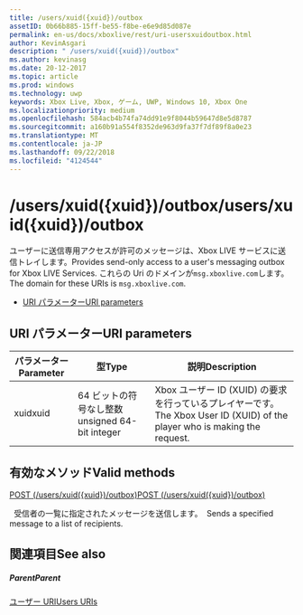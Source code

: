 ```yaml
---
title: /users/xuid({xuid})/outbox
assetID: 0b66b885-15ff-be55-f8be-e6e9d85d087e
permalink: en-us/docs/xboxlive/rest/uri-usersxuidoutbox.html
author: KevinAsgari
description: " /users/xuid({xuid})/outbox"
ms.author: kevinasg
ms.date: 20-12-2017
ms.topic: article
ms.prod: windows
ms.technology: uwp
keywords: Xbox Live, Xbox, ゲーム, UWP, Windows 10, Xbox One
ms.localizationpriority: medium
ms.openlocfilehash: 584acb4b74fa74dd91e9f8044b59647d8e5d8787
ms.sourcegitcommit: a160b91a554f8352de963d9fa37f7df89f8a0e23
ms.translationtype: MT
ms.contentlocale: ja-JP
ms.lasthandoff: 09/22/2018
ms.locfileid: "4124544"
---
```

# <a name="usersxuidxuidoutbox"></a><span data-ttu-id="bfef5-104">/users/xuid({xuid})/outbox</span><span class="sxs-lookup"><span data-stu-id="bfef5-104">/users/xuid({xuid})/outbox</span></span>
<span data-ttu-id="bfef5-105">ユーザーに送信専用アクセスが許可のメッセージは、Xbox LIVE サービスに送信トレイします。</span><span class="sxs-lookup"><span data-stu-id="bfef5-105">Provides send-only access to a user's messaging outbox for Xbox LIVE Services.</span></span> <span data-ttu-id="bfef5-106">これらの Uri のドメインが`msg.xboxlive.com`します。</span><span class="sxs-lookup"><span data-stu-id="bfef5-106">The domain for these URIs is `msg.xboxlive.com`.</span></span>
 
  * [<span data-ttu-id="bfef5-107">URI パラメーター</span><span class="sxs-lookup"><span data-stu-id="bfef5-107">URI parameters</span></span>](#ID4EV)
 
<a id="ID4EV"></a>

 
## <a name="uri-parameters"></a><span data-ttu-id="bfef5-108">URI パラメーター</span><span class="sxs-lookup"><span data-stu-id="bfef5-108">URI parameters</span></span> 
 
| <span data-ttu-id="bfef5-109">パラメーター</span><span class="sxs-lookup"><span data-stu-id="bfef5-109">Parameter</span></span>| <span data-ttu-id="bfef5-110">型</span><span class="sxs-lookup"><span data-stu-id="bfef5-110">Type</span></span>| <span data-ttu-id="bfef5-111">説明</span><span class="sxs-lookup"><span data-stu-id="bfef5-111">Description</span></span>| 
| --- | --- | --- | 
| <span data-ttu-id="bfef5-112">xuid</span><span class="sxs-lookup"><span data-stu-id="bfef5-112">xuid</span></span> | <span data-ttu-id="bfef5-113">64 ビットの符号なし整数</span><span class="sxs-lookup"><span data-stu-id="bfef5-113">unsigned 64-bit integer</span></span> | <span data-ttu-id="bfef5-114">Xbox ユーザー ID (XUID) の要求を行っているプレイヤーです。</span><span class="sxs-lookup"><span data-stu-id="bfef5-114">The Xbox User ID (XUID) of the player who is making the request.</span></span> | 
  
<a id="ID4EXB"></a>

 
## <a name="valid-methods"></a><span data-ttu-id="bfef5-115">有効なメソッド</span><span class="sxs-lookup"><span data-stu-id="bfef5-115">Valid methods</span></span> 

[<span data-ttu-id="bfef5-116">POST (/users/xuid({xuid})/outbox)</span><span class="sxs-lookup"><span data-stu-id="bfef5-116">POST (/users/xuid({xuid})/outbox)</span></span>](uri-usersxuidoutboxpost.md)

<span data-ttu-id="bfef5-117">&nbsp;&nbsp;受信者の一覧に指定されたメッセージを送信します。</span><span class="sxs-lookup"><span data-stu-id="bfef5-117">&nbsp;&nbsp;Sends a specified message to a list of recipients.</span></span> 
 
<a id="ID4EFC"></a>

 
## <a name="see-also"></a><span data-ttu-id="bfef5-118">関連項目</span><span class="sxs-lookup"><span data-stu-id="bfef5-118">See also</span></span>
 
<a id="ID4EHC"></a>

 
##### <a name="parent"></a><span data-ttu-id="bfef5-119">Parent</span><span class="sxs-lookup"><span data-stu-id="bfef5-119">Parent</span></span>  

[<span data-ttu-id="bfef5-120">ユーザー URI</span><span class="sxs-lookup"><span data-stu-id="bfef5-120">Users URIs</span></span>](atoc-reference-users.md)

   
